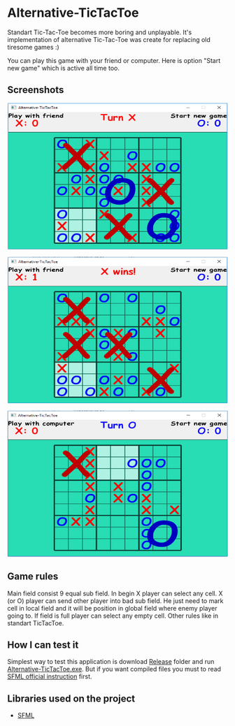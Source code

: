 # Alternative-TicTacToe

Standart Tic-Tac-Toe becomes more boring and unplayable.  It's implementation of alternative Tic-Tac-Toe was create for replacing old tiresome games :)

You can play this game with your friend or computer. Here is option "Start new game" which is active all time too.

## Screenshots

<p align="center">
  <img src="./Screenshots/picture0.png" alt="Sorry, picture0 was lost somewhere far away"
       width="650" height="335">
</p>

<p align="center">
  <img src="./Screenshots/picture1.png" alt="Sorry, picture1 was lost somewhere far away"
       width="650" height="335">
</p>

<p align="center">
  <img src="./Screenshots/picture2.png" alt="Sorry, picture2 was lost somewhere far away"
       width="650" height="335">
</p>

## Game rules

Main field consist 9 equal sub field. In begin X player can select any cell. X (or O) player can send other player into bad sub field. He just need to mark cell  in local field and it will be position in global field where enemy player going to. If field is full player can select any empty cell.  Other rules like in standart TicTacToe.

## How I can test it

Simplest way to test this application is download [Release](https://github.com/apsect/Alternative-TicTacToe/tree/master/Release "Release") folder and run [Alternative-TicTacToe.exe](https://github.com/apsect/Alternative-TicTacToe/blob/master/Release/Alternative-TicTacToe.exe "Alternative-TicTacToe.exe"). But if you want compiled files you must to read [SFML official instruction](https://www.sfml-dev.org/tutorials/2.4/start-vc.php) first.

## Libraries used on the project

* [SFML](https://github.com/SFML/SFML)
